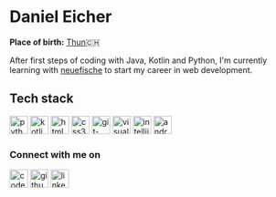 # Daniel Eicher

**Place of birth:** [Thun](https://en.wikipedia.org/wiki/Thun):switzerland:

After first steps of coding with Java, Kotlin and Python, I'm currently learning with [neuefische](https://www.neuefische.de/) to start my career in web development.

## Tech stack
<a href="https://www.python.org/downloads/"></a><img src="https://upload.wikimedia.org/wikipedia/commons/c/c3/Python-logo-notext.svg" width="32px" height="32px" alt="python-logo">
<a href="https://kotlinlang.org/"><img src="https://upload.wikimedia.org/wikipedia/commons/7/74/Kotlin_Icon.png" width="32px" height="32px" alt="kotlin-logo"></a>
<a href="https://html.spec.whatwg.org/multipage/" target="_blank"><img src="https://www.w3.org/html/logo/downloads/HTML5_Logo.svg" width="32px" height="32px" alt="html5-logo"></a>
<a href="https://www.w3.org/Style/CSS/specs" target="_blank"><img src="https://upload.wikimedia.org/wikipedia/commons/d/d5/CSS3_logo_and_wordmark.svg" width="32px" height="32px" alt="css3-logo"></a>
<a href="https://git-scm.com/" target="_blank"><img src="https://upload.wikimedia.org/wikipedia/commons/3/3f/Git_icon.svg" width="32px" height="32px" alt="git-logo"></a>
<a href="https://code.visualstudio.com/" target="_blank"><img src="https://upload.wikimedia.org/wikipedia/commons/9/9a/Visual_Studio_Code_1.35_icon.svg" width="32px" height="32px" alt="visualcode-logo"></a>
<a href="https://www.jetbrains.com/"></a><img src="https://upload.wikimedia.org/wikipedia/commons/9/9c/IntelliJ_IDEA_Icon.svg" width="32px" height="32px" alt="intellij-idea-logo"></a>
<a href="https://developer.android.com/studio" alt="androidstudio-logo"></a><img src="https://upload.wikimedia.org/wikipedia/commons/e/e3/Android_Studio_Icon_%282014-2019%29.svg" width="32px" height="32px" alt="androidstudio-logo">

### Connect with me on
<a href="https://codepen.io/codingoak" target="_blank"><img src="https://res.cloudinary.com/css-tricks/images/w_32,h_32,c_fill/f_auto,q_auto/v1637703542/Button-Black-Large/Button-Black-Large-png?_i=AA" width="32px" height="32px" alt="codepen-logo"></a>
<a href="https://github.com/codingoak" target="_blank"><img src="https://upload.wikimedia.org/wikipedia/commons/9/91/Octicons-mark-github.svg" width="32px" height="32px" alt="github-logo"></a>
<a href="https://www.linkedin.com/in/daniel-eicher-963844203/" target="_blank"><img src="https://upload.wikimedia.org/wikipedia/commons/c/ca/LinkedIn_logo_initials.png" width="32px" height="32px" alt="linkedin-logo"></a>
